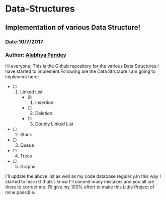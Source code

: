# Data-Structures                                                                                     
## Implementation of various Data Structure!
### Date:10/7/2017
### Author: [Alabhya Pandey](https://in.linkedin.com/in/alabhya-pandey-654270102)

Hi everyone, This is the Github repository for the various Data Structures I have started to implement.Following are the Data Structure I am going to implement here:
- [ ] 1. Linked List
     - [x] 1. Insertion
     - [ ] 2. Deletion
     - [ ] 3. Doubly Linked List
- [ ] 2. Stack
- [ ] 3. Queue
- [ ] 4. Trees
- [ ] 5. Graphs

I'll update the above list as well as my code database regularly.In this way I started to learn Github. i know I'll commit many mistakes and you all are there to correct me. I'll give my 100% effort to make this Little Project of mine possible.

